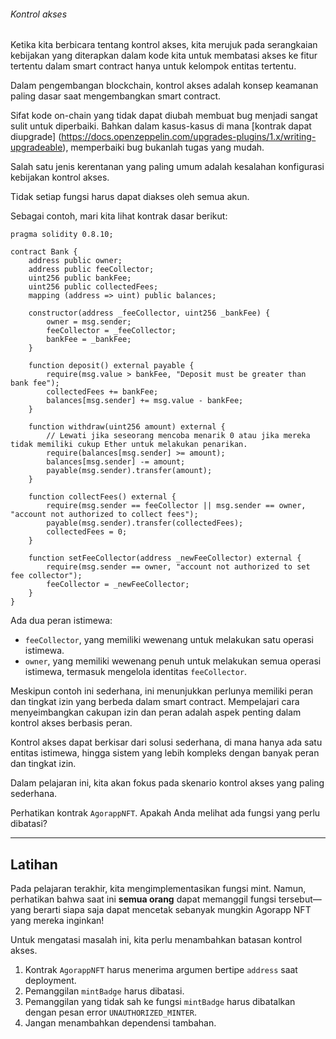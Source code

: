 ###### Kontrol akses

Ketika kita berbicara tentang kontrol akses, kita merujuk pada serangkaian kebijakan yang diterapkan dalam kode kita untuk membatasi akses ke fitur tertentu dalam smart contract hanya untuk kelompok entitas tertentu.

Dalam pengembangan blockchain, kontrol akses adalah konsep keamanan paling dasar saat mengembangkan smart contract.

Sifat kode on-chain yang tidak dapat diubah membuat bug menjadi sangat sulit untuk diperbaiki. Bahkan dalam kasus-kasus di mana [kontrak dapat diupgrade] (https://docs.openzeppelin.com/upgrades-plugins/1.x/writing-upgradeable), memperbaiki bug bukanlah tugas yang mudah.

Salah satu jenis kerentanan yang paling umum adalah kesalahan konfigurasi kebijakan kontrol akses.

Tidak setiap fungsi harus dapat diakses oleh semua akun.

Sebagai contoh, mari kita lihat kontrak dasar berikut:

```sol
pragma solidity 0.8.10;

contract Bank {
    address public owner;
    address public feeCollector;
    uint256 public bankFee;
    uint256 public collectedFees;
    mapping (address => uint) public balances;

    constructor(address _feeCollector, uint256 _bankFee) {
        owner = msg.sender;
        feeCollector = _feeCollector;
        bankFee = _bankFee;
    }

    function deposit() external payable {
        require(msg.value > bankFee, "Deposit must be greater than bank fee");
        collectedFees += bankFee;
        balances[msg.sender] += msg.value - bankFee;
    }

    function withdraw(uint256 amount) external {
        // Lewati jika seseorang mencoba menarik 0 atau jika mereka tidak memiliki cukup Ether untuk melakukan penarikan.
        require(balances[msg.sender] >= amount);
        balances[msg.sender] -= amount;
        payable(msg.sender).transfer(amount);
    }

    function collectFees() external {
        require(msg.sender == feeCollector || msg.sender == owner, "account not authorized to collect fees");
        payable(msg.sender).transfer(collectedFees);
        collectedFees = 0;
    }

    function setFeeCollector(address _newFeeCollector) external {
        require(msg.sender == owner, "account not authorized to set fee collector");
        feeCollector = _newFeeCollector;
    }
}
```

Ada dua peran istimewa:

- `feeCollector`, yang memiliki wewenang untuk melakukan satu operasi istimewa.
- `owner`, yang memiliki wewenang penuh untuk melakukan semua operasi istimewa, termasuk mengelola identitas `feeCollector`.

Meskipun contoh ini sederhana, ini menunjukkan perlunya memiliki peran dan tingkat izin yang berbeda dalam smart contract. Mempelajari cara menyeimbangkan cakupan izin dan peran adalah aspek penting dalam kontrol akses berbasis peran.

Kontrol akses dapat berkisar dari solusi sederhana, di mana hanya ada satu entitas istimewa, hingga sistem yang lebih kompleks dengan banyak peran dan tingkat izin.

Dalam pelajaran ini, kita akan fokus pada skenario kontrol akses yang paling sederhana.

Perhatikan kontrak `AgorappNFT`. Apakah Anda melihat ada fungsi yang perlu dibatasi?

---

## **Latihan**

Pada pelajaran terakhir, kita mengimplementasikan fungsi mint. Namun, perhatikan bahwa saat ini **semua orang** dapat memanggil fungsi tersebut—yang berarti siapa saja dapat mencetak sebanyak mungkin Agorapp NFT yang mereka inginkan!

Untuk mengatasi masalah ini, kita perlu menambahkan batasan kontrol akses.

1. Kontrak `AgorappNFT` harus menerima argumen bertipe `address` saat deployment.
2. Pemanggilan `mintBadge` harus dibatasi.
3. Pemanggilan yang tidak sah ke fungsi `mintBadge` harus dibatalkan dengan pesan error `UNAUTHORIZED_MINTER`.
4. Jangan menambahkan dependensi tambahan.
